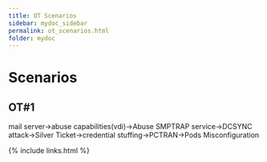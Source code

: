 ```yaml
---
title: OT Scenarios
sidebar: mydoc_sidebar
permalink: ot_scenarios.html
folder: mydoc
---
```


# Scenarios


## OT#1

mail server->abuse capabilities(vdi)->Abuse SMPTRAP service->DCSYNC attack->Silver Ticket->credential stuffing->PCTRAN->Pods Misconfiguration




{% include links.html %}
